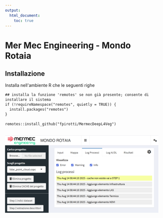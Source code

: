 ```yaml
---
output: 
  html_document: 
    toc: true
---
```


# Mer Mec Engineering - Mondo Rotaia

## Installazione

Installa nell'ambiente R che le seguenti righe

```{r}
## installa la funzione 'remotes' se non già presente; consente di installare il sistema
if (!requireNamespace("remotes", quietly = TRUE)) {
  install.packages("remotes")
}

remotes::install_github("fpirotti/MermecDeepL4Veg")


```

![](images/clipboard-3706240923.png)
